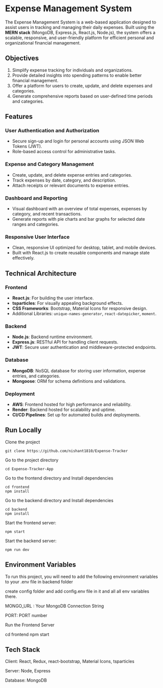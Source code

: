 # Expense Management System

The Expense Management System is a web-based application designed to assist users in tracking and managing their daily expenses. Built using the **MERN stack** (MongoDB, Express.js, React.js, Node.js), the system offers a scalable, responsive, and user-friendly platform for efficient personal and organizational financial management.

## Objectives

1. Simplify expense tracking for individuals and organizations.  
2. Provide detailed insights into spending patterns to enable better financial management.  
3. Offer a platform for users to create, update, and delete expenses and categories.  
4. Generate comprehensive reports based on user-defined time periods and categories.  

## Features

### User Authentication and Authorization
- Secure sign-up and login for personal accounts using JSON Web Tokens (JWT).  
- Role-based access control for administrative tasks.  

### Expense and Category Management
- Create, update, and delete expense entries and categories.  
- Track expenses by date, category, and description.  
- Attach receipts or relevant documents to expense entries.

### Dashboard and Reporting
- Visual dashboard with an overview of total expenses, expenses by category, and recent transactions.  
- Generate reports with pie charts and bar graphs for selected date ranges and categories.

### Responsive User Interface
- Clean, responsive UI optimized for desktop, tablet, and mobile devices.  
- Built with React.js to create reusable components and manage state effectively.  

## Technical Architecture

### Frontend
- **React.js**: For building the user interface.  
- **tsparticles**: For visually appealing background effects.  
- **CSS Frameworks**: Bootstrap, Material Icons for responsive design.  
- Additional Libraries: `unique-names-generator`, `react-datepicker`, `moment`.

### Backend
- **Node.js**: Backend runtime environment.  
- **Express.js**: RESTful API for handling client requests.  
- **JWT**: Secure user authentication and middleware-protected endpoints.  

### Database
- **MongoDB**: NoSQL database for storing user information, expense entries, and categories.  
- **Mongoose**: ORM for schema definitions and validations.  

### Deployment
- **AWS**: Frontend hosted for high performance and reliability.  
- **Render**: Backend hosted for scalability and uptime.  
- **CI/CD Pipelines**: Set up for automated builds and deployments.  

## Run Locally

Clone the project
      
    git clone https://github.com/nishant1810/Expense-Tracker

Go to the project directory

    cd Expense-Tracker-App

Go to the frontend directory and Install dependencies

    cd frontend
    npm install

Go to the backend directory and Install dependencies

    cd backend
    npm install

Start the frontend server:

    npm start

Start the backend server:

    npm run dev

## Environment Variables

To run this project, you will need to add the following environment variables to your .env file in backend folder

create config folder and add config.env file in it and all all env variables there.

MONGO_URL : Your MongoDB Connection String

PORT: PORT number

Run the Frontend Server

cd frontend
npm start

## Tech Stack

Client: React, Redux, react-bootstrap, Material Icons, tsparticles

Server: Node, Express

Database: MongoDB

